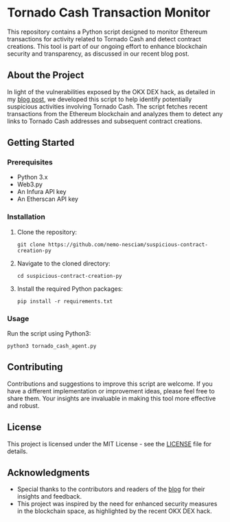 # Tornado Cash Transaction Monitor

This repository contains a Python script designed to monitor Ethereum transactions for activity related to Tornado Cash and detect contract creations. This tool is part of our ongoing effort to enhance blockchain security and transparency, as discussed in our recent blog post.

## About the Project

In light of the vulnerabilities exposed by the OKX DEX hack, as detailed in my [blog post](#), we developed this script to help identify potentially suspicious activities involving Tornado Cash. The script fetches recent transactions from the Ethereum blockchain and analyzes them to detect any links to Tornado Cash addresses and subsequent contract creations.

## Getting Started

### Prerequisites

- Python 3.x
- Web3.py
- An Infura API key
- An Etherscan API key

### Installation

1. Clone the repository:
   ```
   git clone https://github.com/nemo-nesciam/suspicious-contract-creation-py
   ```
2. Navigate to the cloned directory:
   ```
   cd suspicious-contract-creation-py
   ```
3. Install the required Python packages:
   ```
   pip install -r requirements.txt
   ```

### Usage

Run the script using Python3:
```
python3 tornado_cash_agent.py
```

## Contributing

Contributions and suggestions to improve this script are welcome. If you have a different implementation or improvement ideas, please feel free to share them. Your insights are invaluable in making this tool more effective and robust.

## License

This project is licensed under the MIT License - see the [LICENSE](LICENSE) file for details.

## Acknowledgments

- Special thanks to the contributors and readers of the [blog](#) for their insights and feedback.
- This project was inspired by the need for enhanced security measures in the blockchain space, as highlighted by the recent OKX DEX hack.
